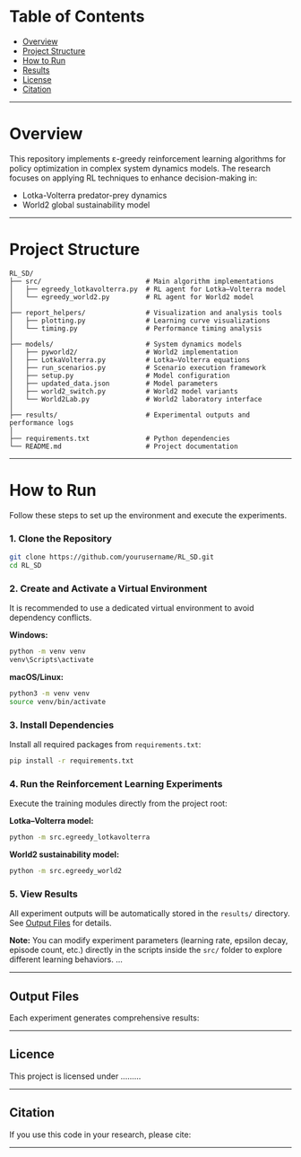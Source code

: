 # **Table of Contents**

- [Overview](#overview)
- [Project Structure](#project-structure)
- [How to Run](#how-to-run)
- [Results](#results)
- [License](#license)
- [Citation](#citation)

---

# **Overview**

This repository implements ε-greedy reinforcement learning algorithms for policy optimization in complex system dynamics models. The research focuses on applying RL techniques to enhance decision-making in:

- Lotka-Volterra predator-prey dynamics  
- World2 global sustainability model

---

# **Project Structure**

```
RL_SD/
├── src/                          # Main algorithm implementations
│   ├── egreedy_lotkavolterra.py  # RL agent for Lotka–Volterra model
│   └── egreedy_world2.py         # RL agent for World2 model
│
├── report_helpers/               # Visualization and analysis tools
│   ├── plotting.py               # Learning curve visualizations
│   └── timing.py                 # Performance timing analysis
│
├── models/                       # System dynamics models
│   ├── pyworld2/                 # World2 implementation
│   ├── LotkaVolterra.py          # Lotka–Volterra equations
│   ├── run_scenarios.py          # Scenario execution framework
│   ├── setup.py                  # Model configuration
│   ├── updated_data.json         # Model parameters
│   ├── world2_switch.py          # World2 model variants
│   └── World2Lab.py              # World2 laboratory interface
│
├── results/                      # Experimental outputs and performance logs
│
├── requirements.txt              # Python dependencies
└── README.md                     # Project documentation
```
---

# **How to Run**

Follow these steps to set up the environment and execute the experiments.

### **1. Clone the Repository**
```bash
git clone https://github.com/yourusername/RL_SD.git
cd RL_SD
```

### **2. Create and Activate a Virtual Environment**
It is recommended to use a dedicated virtual environment to avoid dependency conflicts.

**Windows:**
```bash
python -m venv venv
venv\Scripts\activate
```

**macOS/Linux:**
```bash
python3 -m venv venv
source venv/bin/activate
```

### **3. Install Dependencies**
Install all required packages from `requirements.txt`:
```bash
pip install -r requirements.txt
```

### **4. Run the Reinforcement Learning Experiments**
Execute the training modules directly from the project root:

**Lotka–Volterra model:**
```bash
python -m src.egreedy_lotkavolterra
```

**World2 sustainability model:**
```bash
python -m src.egreedy_world2
```

### **5. View Results**
All experiment outputs will be automatically stored in the `results/` directory. See [Output Files](#output-files) for details.

**Note:** You can modify experiment parameters (learning rate, epsilon decay, episode count, etc.) directly in the scripts inside the `src/` folder to explore different learning behaviors.
...

---

## **Output Files**
Each experiment generates comprehensive results:

---

## **Licence**
This project is licensed under ......... 

---

## **Citation**
If you use this code in your research, please cite:

---
